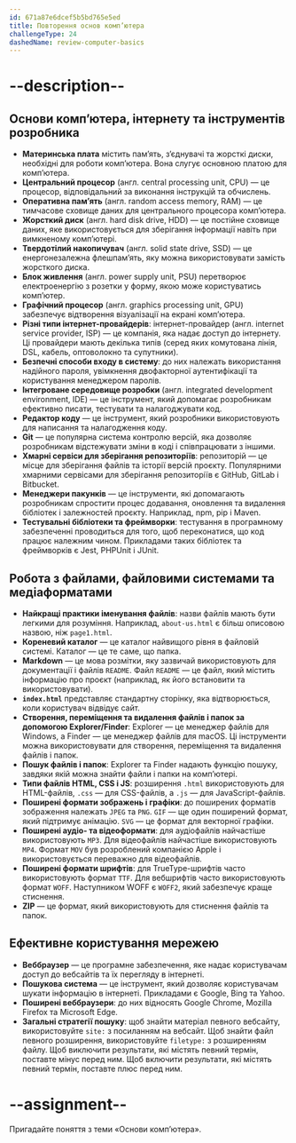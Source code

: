 ```yaml
---
id: 671a87e6dcef5b5bd765e5ed
title: Повторення основ комп’ютера
challengeType: 24
dashedName: review-computer-basics
---
```


# --description--

## Основи комп’ютера, інтернету та інструментів розробника

- **Материнська плата** містить пам’ять, з’єднувачі та жорсткі диски, необхідні для роботи комп’ютера. Вона слугує основною платою для комп’ютера.
- **Центральний процесор** (англ. central processing unit, CPU) — це процесор, відповідальний за виконання інструкцій та обчислень.
- **Оперативна пам’ять** (англ. random access memory, RAM) — це тимчасове сховище даних для центрального процесора комп’ютера.
- **Жорсткий диск** (англ. hard disk drive, HDD) — це постійне сховище даних, яке використовується для зберігання інформації навіть при вимкненому комп’ютері.
- **Твердотілий накопичувач** (англ. solid state drive, SSD) — це енергонезалежна флешпам’ять, яку можна використовувати замість жорсткого диска.
- **Блок живлення** (англ. power supply unit, PSU) перетворює електроенергію з розетки у форму, якою може користуватись комп’ютер.
- **Графічний процесор** (англ. graphics processing unit, GPU) забезпечує відтворення візуалізації на екрані комп’ютера.
- **Різні типи інтернет-провайдерів**: інтернет-провайдер (англ. internet service provider, ISP) — це компанія, яка надає доступ до інтернету. Ці провайдери мають декілька типів (серед яких комутована лінія, DSL, кабель, оптоволокно та супутники).
- **Безпечні способи входу в систему**: до них належать використання надійного пароля, увімкнення двофакторної аутентифікації та користування менеджером паролів.
- **Інтегроване середовище розробки** (англ. integrated development environment, IDE) — це інструмент, який допомагає розробникам ефективно писати, тестувати та налагоджувати код.
- **Редактор коду** — це інструмент, який розробники використовують для написання та налагодження коду.
- **Git** — це популярна система контролю версій, яка дозволяє розробникам відстежувати зміни в коді і співпрацювати з іншими.
- **Хмарні сервіси для зберігання репозиторіїв**: репозиторій — це місце для зберігання файлів та історії версій проєкту. Популярними хмарними сервісами для зберігання репозиторіїв є GitHub, GitLab і Bitbucket.
- **Менеджери пакунків** — це інструменти, які допомагають розробникам спростити процес додавання, оновлення та видалення бібліотек і залежностей проєкту. Наприклад, npm, pip і Maven.
- **Тестувальні бібліотеки та фреймворки**: тестування в програмному забезпеченні проводиться для того, щоб переконатися, що код працює належним чином. Прикладами таких бібліотек та фреймворків є Jest, PHPUnit і JUnit.

## Робота з файлами, файловими системами та медіаформатами

- **Найкращі практики іменування файлів**: назви файлів мають бути легкими для розуміння. Наприклад, `about-us.html` є більш описовою назвою, ніж `page1.html`.
- **Кореневий каталог** — це каталог найвищого рівня в файловій системі. Каталог — це те саме, що папка.
- **Markdown** — це мова розмітки, яку зазвичай використовують для документації і файлів `README`. Файл `README` — це файл, який містить інформацію про проєкт (наприклад, як його встановити та використовувати).
- **`index.html`** представляє стандартну сторінку, яка відтворюється, коли користувач відвідує сайт.
- **Створення, переміщення та видалення файлів і папок за допомогою Explorer/Finder**: Explorer — це менеджер файлів для Windows, а Finder — це менеджер файлів для macOS. Ці інструменти можна використовувати для створення, переміщення та видалення файлів і папок.
- **Пошук файлів і папок**: Explorer та Finder надають функцію пошуку, завдяки якій можна знайти файли і папки на комп’ютері.
- **Типи файлів HTML, CSS і JS**: розширення `.html` використовують для HTML-файлів, `.css` — для CSS-файлів, а `.js` — для JavaScript-файлів.
- **Поширені формати зображень і графіки**: до поширених форматів зображення належать `JPEG` та `PNG`. `GIF` — ще один поширений формат, який підтримує анімацію. `SVG` — це формат для векторної графіки.
- **Поширені аудіо- та відеоформати**: для аудіофайлів найчастіше використовують `MP3`. Для відеофайлів найчастіше використовують `MP4`. Формат `MOV` був розроблений компанією Apple і використовується переважно для відеофайлів.
- **Поширені формати шрифтів**: для TrueType-шрифтів часто використовують формат `TTF`. Для вебшрифтів часто використовують формат `WOFF`. Наступником WOFF є `WOFF2`, який забезпечує краще стиснення.
- **ZIP** — це формат, який використовують для стиснення файлів та папок.

## Ефективне користування мережею

- **Веббраузер** — це програмне забезпечення, яке надає користувачам доступ до вебсайтів та їх перегляду в інтернеті.
- **Пошукова система** — це інструмент, який дозволяє користувачам шукати інформацію в інтернеті. Прикладами є Google, Bing та Yahoo.
- **Поширені веббраузери**: до них відносять Google Chrome, Mozilla Firefox та Microsoft Edge.
- **Загальні стратегії пошуку**: щоб знайти матеріал певного вебсайту, використовуйте `site:` з посиланням на вебсайт. Щоб знайти файл певного розширення, використовуйте `filetype:` з розширенням файлу. Щоб виключити результати, які містять певний термін, поставте мінус перед ним. Щоб включити результати, які містять певний термін, поставте плюс перед ним.

# --assignment--

Пригадайте поняття з теми «Основи комп’ютера».
